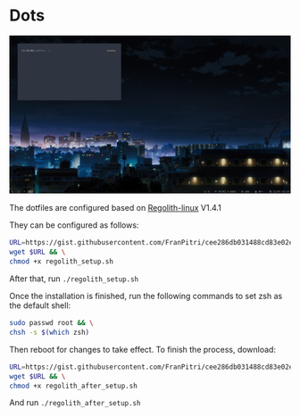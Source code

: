 # Dots

<img src="https://github.com/franpitri/dotfiles/blob/master/screenshot.png" width="800">

The dotfiles are configured based on [Regolith-linux](https://regolith-linux.org/) V1.4.1

They can be configured as follows:

```sh
URL=https://gist.githubusercontent.com/FranPitri/cee286db031488cd83e02edfcd10432b/raw/937285b2feac4c82d291d774d3c04f9de7251a65/regolith_setup.sh && \
wget $URL && \
chmod +x regolith_setup.sh
```

After that, run `./regolith_setup.sh`

Once the installation is finished, run the following commands to set zsh as the default shell:

```sh
sudo passwd root && \
chsh -s $(which zsh)
```

Then reboot for changes to take effect. To finish the process, download:

```sh
URL=https://gist.githubusercontent.com/FranPitri/cee286db031488cd83e02edfcd10432b/raw/937285b2feac4c82d291d774d3c04f9de7251a65/regolith_after_setup.sh && \
wget $URL && \
chmod +x regolith_after_setup.sh
```

And run `./regolith_after_setup.sh`